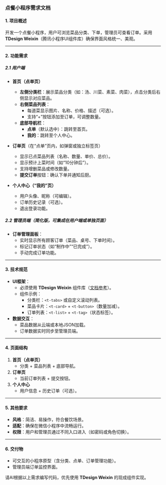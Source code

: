 ### **点餐小程序需求文档**  

#### **1. 项目概述**  
开发一个点餐小程序，用户可浏览菜品分类、下单，管理员可查看订单。采用 **TDesign Weixin**（腾讯小程序UI组件库）确保界面风格统一、美观。  

---

#### **2. 功能需求**  

##### **2.1 用户端**  
- **首页（点单页）**  
  - **左侧分类栏**：展示菜品分类（如：汤、川菜、素菜、肉菜），点击分类后右侧显示对应菜品。  
  - **右侧菜品列表**：  
    - 每道菜显示图片、名称、价格、描述（可选）。  
    - 支持“+”按钮添加至订单，可调整数量。  
  - **底部导航栏**：  
    - **点单**（默认选中）：跳转至首页。  
    - **我的**：跳转至个人中心。  

- **订单页**（在“点单”页内，如弹窗或独立标签页）  
  - 显示已点菜品列表（名称、数量、单价、总价）。  
  - 显示预计上菜时间（如“10分钟后”）。  
  - 支持增删菜品或修改数量。  
  - **提交订单**按钮：确认下单并通知后厨。  

- **个人中心（“我的”页）**  
  - 用户头像、昵称（可编辑）。  
  - 订单历史记录（可选）。  
  - 退出登录功能。  

##### **2.2 管理员端**（简化版，可集成在用户端或单独页面）  
- **订单管理面板**：  
  - 实时显示所有顾客订单（菜品、桌号、下单时间）。  
  - 标记订单状态（如“制作中”“已完成”）。  
  - 手动完成订单功能。  

---

#### **3. 技术规范**  
- **UI框架**：  
  - 必须使用 **TDesign Weixin** 组件库（[文档参考](https://tdesign.tencent.com/miniprogram/getting-started)）。  
  - 组件示例：  
    - 分类栏：`<t-tabs>` 或自定义滚动列表。  
    - 菜品卡片：`<t-card>` + `<t-button>`（数量加减）。  
    - 订单列表：`<t-list>` + `<t-tag>`（状态标签）。  
- **数据交互**：  
  - 菜品数据从云端或本地JSON加载。  
  - 订单数据实时同步至管理员端。  

---

#### **4. 页面结构**  
1. **首页（点单页）**  
   - 分类 + 菜品列表 + 底部导航。  
2. **订单页**  
   - 当前订单列表 + 提交按钮。  
3. **个人中心**  
   - 用户信息 + 历史订单（可选）。  

---

#### **5. 其他要求**  
- **风格**：简洁、易操作，符合餐饮场景。  
- **适配**：确保在微信小程序中流畅运行。  
- **权限**：用户和管理员通过不同入口进入（如密码或角色切换）。  

---

#### **6. 交付物**  
- 可交互的小程序原型（含分类、点单、订单管理功能）。  
- 管理员端订单监控界面。  

请AI根据以上需求编写代码，优先使用 **TDesign Weixin** 的现成组件实现。